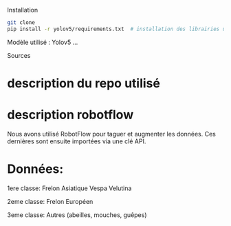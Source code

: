 
Installation

```bash
git clone 
pip install -r yolov5/requirements.txt  # installation des librairies utilisées
```

Modèle utilisé : 
Yolov5 ...

Sources 

# description du repo utilisé

# description robotflow
Nous avons utilisé RobotFlow pour taguer et augmenter les données. Ces dernières sont ensuite importées via une clé API.

# Données: 
1ere classe: Frelon Asiatique Vespa Velutina

2eme classe: Frelon Européen

3eme classe: Autres (abeilles, mouches, guêpes)
